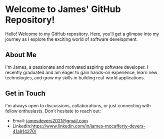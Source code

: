 # Welcome to James' GitHub Repository!

Hello! Welcome to my GitHub repository. Here, you'll get a glimpse into my journey as I explore the exciting world of software development.

## About Me
I'm James, a passionate and motivated aspiring software developer. I recently graduated and am eager to gain hands-on experience, learn new technologies, and grow my skills in building real-world applications.

## Get in Touch
I'm always open to discussions, collaborations, or just connecting with fellow enthusiasts. Don't hesitate to reach out:

- Email: jamesdevers2021@gmail.com
- LinkedIn:https://www.linkedin.com/in/james-mccafferty-devers-41a914270/
